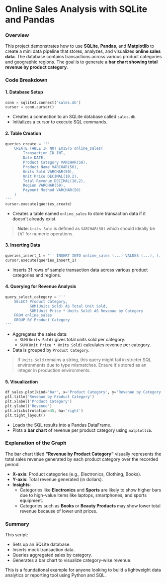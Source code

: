 # Online Sales Analysis with SQLite and Pandas

### Overview

This project demonstrates how to use **SQLite**, **Pandas**, and **Matplotlib** to create a mini data pipeline that stores, analyzes, and visualizes **online sales data**. The database contains transactions across various product categories and geographic regions. The goal is to generate a **bar chart showing total revenue by product category**.


### Code Breakdown

#### 1. **Database Setup**
```python
conn = sqlite3.connect('sales.db')
cursor = conn.cursor()
```
- Creates a connection to an SQLite database called `sales.db`.
- Initializes a cursor to execute SQL commands.

#### 2. **Table Creation**
```python
queries_create = '''
    CREATE TABLE IF NOT EXISTS online_sales(
        Transaction ID INT, 
        Date DATE, 
        Product Category VARCHAR(50),
        Product Name VARCHAR(50),
        Units Sold VARCHAR(50),
        Unit Price DECIMAL(10,2),
        Total Revenue DECIMAL(10,2),
        Region VARCHAR(50),
        Payment Method VARCHAR(50)
    )
'''
cursor.execute(queries_create)
```
- Creates a table named `online_sales` to store transaction data if it doesn't already exist.

> **Note**: `Units Sold` is defined as `VARCHAR(50)` which should ideally be `INT` for numeric operations.

#### 3. **Inserting Data**
```python
queries_insert_1 = ''' INSERT INTO online_sales (...) VALUES (...), (...), ... '''
cursor.execute(queries_insert_1)
```
- Inserts 31 rows of sample transaction data across various product categories and regions.

#### 4. **Querying for Revenue Analysis**
```python
query_select_category = '''
    SELECT Product Category, 
           SUM(Units Sold) AS Total Unit Sold, 
           SUM(Unit Price * Units Sold) AS Revenue by Category 
    FROM online_sales 
    GROUP BY Product Category
'''
```
- Aggregates the sales data:
  - `SUM(Units Sold)` gives total units sold per category.
  - `SUM(Unit Price * Units Sold)` calculates revenue per category.
- Data is grouped by `Product Category`.

> If `Units Sold` remains a string, this query might fail in stricter SQL environments due to type mismatches. Ensure it's stored as an integer in production environments.

#### 5. **Visualization**
```python
df_sales.plot(kind='bar', x='Product Category', y='Revenue by Category', legend=False)
plt.title('Revenue by Product Category')
plt.xlabel('Product Category')
plt.ylabel('Revenue')
plt.xticks(rotation=45, ha='right')
plt.tight_layout()
```
- Loads the SQL results into a Pandas DataFrame.
- Plots a **bar chart** of revenue per product category using `matplotlib`.

### Explanation of the Graph

The bar chart titled **"Revenue by Product Category"** visually represents the total sales revenue generated by each product category over the recorded period.

- **X-axis**: Product categories (e.g., Electronics, Clothing, Books).
- **Y-axis**: Total revenue generated (in dollars).
- **Insights**:
  - Categories like **Electronics** and **Sports** are likely to show higher bars due to high-value items like laptops, smartphones, and sports equipment.
  - Categories such as **Books** or **Beauty Products** may show lower total revenue because of lower unit prices.


### Summary

This script:
- Sets up an SQLite database.
- Inserts mock transaction data.
- Queries aggregated sales by category.
- Generates a bar chart to visualize category-wise revenue.

This is a foundational example for anyone looking to build a lightweight data analytics or reporting tool using Python and SQL.
